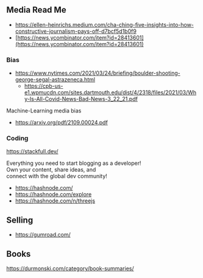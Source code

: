 ## Media Read Me

*   https://ellen-heinrichs.medium.com/cha-ching-five-insights-into-how-constructive-journalism-pays-off-d7bcf5d1b0f9
*   [https://news.ycombinator.com/item?id=28413601](https://news.ycombinator.com/item?id=28413601)

### Bias

*   https://www.nytimes.com/2021/03/24/briefing/boulder-shooting-george-segal-astrazeneca.html
    *   https://cpb-us-e1.wpmucdn.com/sites.dartmouth.edu/dist/4/2318/files/2021/03/Why-Is-All-Covid-News-Bad-News-3_22_21.pdf

Machine-Learning media bias

*   https://arxiv.org/pdf/2109.00024.pdf

### Coding

https://stackfull.dev/

Everything you need to start blogging as a developer!  
Own your content, share ideas, and  
connect with the global dev community!

*   https://hashnode.com/
*   https://hashnode.com/explore
*   https://hashnode.com/n/threejs

## Selling

*   https://gumroad.com/

## Books

https://durmonski.com/category/book-summaries/